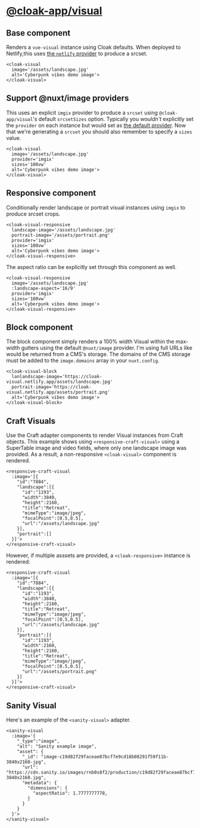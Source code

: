 # [@cloak-app/visual](https://github.com/BKWLD/cloak-visual)

## Base component

Renders a `vue-visual` instance using Cloak defaults.  When deployed to Netlify,this uses [the `netlify` provider](https://image.nuxtjs.org/providers/netlify) to produce a srcset.

<cloak-visual
  image='/assets/landscape.jpg'
  alt='Cyberpunk vibes demo image'>
</cloak-visual>

```vue
<cloak-visual
  image='/assets/landscape.jpg'
  alt='Cyberpunk vibes demo image'>
</cloak-visual>
```

## Support @nuxt/image providers

This uses an explicit `imgix` provider to produce a `srcset` using `@cloak-app/visual`'s default `srcsetSizes` option.  Typically you *wouldn't* explicitly set the `provider` on each instance but would set as [the default provider](https://image.nuxtjs.org/api/options#provider).  Now that we're generating a `srcset` you should also remember to specify a `sizes` value.

<cloak-visual
  image='/assets/landscape.jpg'
  provider='imgix'
  sizes='100vw'
  alt='Cyberpunk vibes demo image'>
</cloak-visual>

```vue
<cloak-visual
  image='/assets/landscape.jpg'
  provider='imgix'
  sizes='100vw'
  alt='Cyberpunk vibes demo image'>
</cloak-visual>
```

## Responsive component

Conditionally render landscape or portrait visual instances using `imgix` to produce srcset crops.

<cloak-visual-responsive
  landscape-image='/assets/landscape.jpg'
  portrait-image='/assets/portrait.png'
  provider='imgix'
  sizes='100vw'
  alt='Cyberpunk vibes demo image'>
</cloak-visual-responsive>

```vue
<cloak-visual-responsive
  landscape-image='/assets/landscape.jpg'
  portrait-image='/assets/portrait.png'
  provider='imgix'
  sizes='100vw'
  alt='Cyberpunk vibes demo image'>
</cloak-visual-responsive>
```

The aspect ratio can be explicitly set through this component as well.

<cloak-visual-responsive
  image='/assets/landscape.jpg'
  :landscape-aspect='3/1'
  :portrait-aspect='2/1'
  provider='imgix'
  sizes='100vw'
  alt='Cyberpunk vibes demo image'>
</cloak-visual-responsive>

```vue
<cloak-visual-responsive
  image='/assets/landscape.jpg'
  :landscape-aspect='16/9'
  provider='imgix'
  sizes='100vw'
  alt='Cyberpunk vibes demo image'>
</cloak-visual-responsive>
```

## Block component

The block component simply renders a 100% width Visual within the max-width gutters using the default `@nuxt/image` provider.  I'm using full URLs like would be returned from a CMS's storage. The domains of the CMS storage must be added to the `image.domains` array in your `nuxt.config`.

<cloak-visual-block
  landscape-image='https://cloak-visual.netlify.app/assets/landscape.jpg'
  portrait-image='https://cloak-visual.netlify.app/assets/portrait.png'
  alt='Cyberpunk vibes demo image'>
</cloak-visual-block>

```vue
<cloak-visual-block
  lanlandscape-image='https://cloak-visual.netlify.app/assets/landscape.jpg'
  portrait-image='https://cloak-visual.netlify.app/assets/portrait.png'
  alt='Cyberpunk vibes demo image'>
</cloak-visual-block>
```

## Craft Visuals

Use the Craft adapter components to render Visual instances from Craft objects.  This example shows using `<responsive-craft-visual>` using a SuperTable image and video fields, where only one landscape image was provided. As a result, a non-responsive `<cloak-visual>` component is rendered.

<responsive-craft-visual
  :image='[{
    "id":"7884",
    "landscape":[{
      "id":"1193",
      "width":1324,
      "height":745,
      "title":"Retreat",
      "mimeType":"image/jpeg",
      "focalPoint":[0.5,0.5],
      "path":"retreat.jpg",
      "url":"/assets/landscape.jpg"
    }],
    "portrait":[]
  }]'>
</responsive-craft-visual>

```vue
<responsive-craft-visual
  :image='[{
    "id":"7884",
    "landscape":[{
      "id":"1193",
      "width":3840,
      "height":2160,
      "title":"Retreat",
      "mimeType":"image/jpeg",
      "focalPoint":[0.5,0.5],
      "url":"/assets/landscape.jpg"
    }],
    "portrait":[]
  }]'>
</responsive-craft-visual>
```

However, if multiple asssets are provided, a `<cloak-responsive>` instance is rendered:

<responsive-craft-visual
  :image='[{
    "id":"7884",
    "landscape":[{
      "id":"1193",
      "width":3840,
      "height":2160,
      "title":"Retreat",
      "mimeType":"image/jpeg",
      "focalPoint":[0.5,0.5],
      "url":"/assets/landscape.jpg"
    }],
    "portrait":[{
      "id":"1193",
      "width":2160,
      "height":2160,
      "title":"Retreat",
      "mimeType":"image/jpeg",
      "focalPoint":[0.5,0.5],
      "url":"/assets/portrait.png"
    }]
  }]'>
</responsive-craft-visual>

```vue
<responsive-craft-visual
  :image='[{
    "id":"7884",
    "landscape":[{
      "id":"1193",
      "width":3840,
      "height":2160,
      "title":"Retreat",
      "mimeType":"image/jpeg",
      "focalPoint":[0.5,0.5],
      "url":"/assets/landscape.jpg"
    }],
    "portrait":[{
      "id":"1193",
      "width":2160,
      "height":2160,
      "title":"Retreat",
      "mimeType":"image/jpeg",
      "focalPoint":[0.5,0.5],
      "url":"/assets/portrait.png"
    }]
  }]'>
</responsive-craft-visual>
```

## Sanity Visual

Here's an example of the `<sanity-visual>` adapter.

<sanity-visual
  :image='{
    "_type":"image",
    "alt": "Sanity example image",
    "asset": {
      "_id": "image-c19d82f29faceae87bcf7e9cd18b08291f59f11b-3840x2160-jpg",
      "url": "https://cdn.sanity.io/images/rnb0s8f2/production/c19d82f29faceae87bcf7e9cd18b08291f59f11b-3840x2160.jpg",
      "metadata": {
        "dimensions": {
          "aspectRatio": 1.7777777778,
        }
      }
    }
  }'>
</sanity-visual>

```vue
<sanity-visual
  :image='{
    "_type":"image",
    "alt": "Sanity example image",
    "asset": {
      "_id": "image-c19d82f29faceae87bcf7e9cd18b08291f59f11b-3840x2160-jpg",
      "url": "https://cdn.sanity.io/images/rnb0s8f2/production/c19d82f29faceae87bcf7e9cd18b08291f59f11b-3840x2160.jpg",
      "metadata": {
        "dimensions": {
          "aspectRatio": 1.7777777778,
        }
      }
    }
  }'>
</sanity-visual>
```
